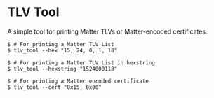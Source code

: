 # TLV Tool

A simple tool for printing Matter TLVs or Matter-encoded certificates.

```
$ # For printing a Matter TLV List
$ tlv_tool --hex "15, 24, 0, 1, 18"

$ # For printing a Matter TLV List in hexstring
$ tlv_tool --hexstring "1524000118"

$ # For printing a Matter encoded certificate
$ tlv_tool --cert "0x15, 0x00"
```
